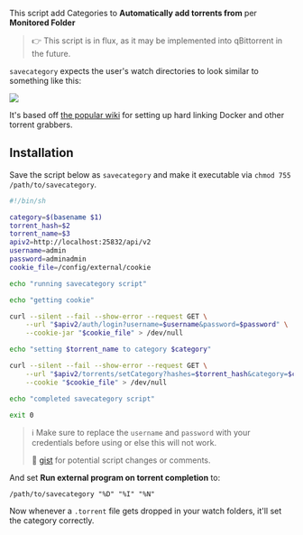 This script add Categories to **Automatically add torrents from** per **Monitored Folder**

> :point_right: This script is in flux, as it may be implemented into qBittorrent in the future.

`savecategory` expects the user's watch directories to look similar to something like this:

![](https://i.imgur.com/HBvxmUt.png)

It's based off [the popular wiki](https://old.reddit.com/r/usenet/wiki/docker) for setting up hard linking Docker and other torrent grabbers.

## Installation

Save the script below as `savecategory` and make it executable via `chmod 755 /path/to/savecategory`.

```bash
#!/bin/sh

category=$(basename $1)
torrent_hash=$2
torrent_name=$3
apiv2=http://localhost:25832/api/v2
username=admin
password=adminadmin
cookie_file=/config/external/cookie

echo "running savecategory script"

echo "getting cookie"

curl --silent --fail --show-error --request GET \
    --url "$apiv2/auth/login?username=$username&password=$password" \
    --cookie-jar "$cookie_file" > /dev/null

echo "setting $torrent_name to category $category"

curl --silent --fail --show-error --request GET \
    --url "$apiv2/torrents/setCategory?hashes=$torrent_hash&category=$category" \
    --cookie "$cookie_file" > /dev/null

echo "completed savecategory script"

exit 0

```

> :information_source: Make sure to replace the `username` and `password` with your credentials before using or else this will not work.
> 
> :link: [gist](https://gist.github.com/jef/e29126da5953c331310c1b6c58502be0) for potential script changes or comments.

And set **Run external program on torrent completion** to:

`/path/to/savecategory "%D" "%I" "%N"`

Now whenever a `.torrent` file gets dropped in your watch folders, it'll set the category correctly.